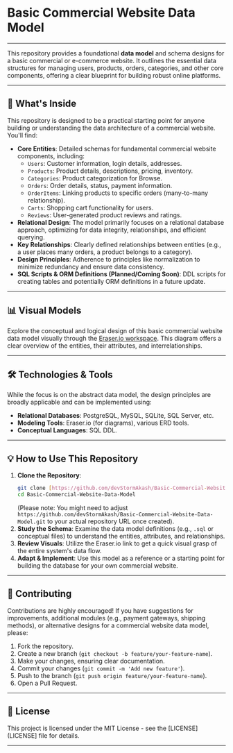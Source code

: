 # Basic Commercial Website Data Model

---

This repository provides a foundational **data model** and schema designs for a basic commercial or e-commerce website. It outlines the essential data structures for managing users, products, orders, categories, and other core components, offering a clear blueprint for building robust online platforms.

---

## 🚀 What's Inside

This repository is designed to be a practical starting point for anyone building or understanding the data architecture of a commercial website. You'll find:

* **Core Entities**: Detailed schemas for fundamental commercial website components, including:
    * `Users`: Customer information, login details, addresses.
    * `Products`: Product details, descriptions, pricing, inventory.
    * `Categories`: Product categorization for Browse.
    * `Orders`: Order details, status, payment information.
    * `OrderItems`: Linking products to specific orders (many-to-many relationship).
    * `Carts`: Shopping cart functionality for users.
    * `Reviews`: User-generated product reviews and ratings.
* **Relational Design**: The model primarily focuses on a relational database approach, optimizing for data integrity, relationships, and efficient querying.
* **Key Relationships**: Clearly defined relationships between entities (e.g., a user places many orders, a product belongs to a category).
* **Design Principles**: Adherence to principles like normalization to minimize redundancy and ensure data consistency.
* **SQL Scripts & ORM Definitions (Planned/Coming Soon)**: DDL scripts for creating tables and potentially ORM definitions in a future update.

---

## 📊 Visual Models

Explore the conceptual and logical design of this basic commercial website data model visually through the [Eraser.io workspace](https://app.eraser.io/workspace/XGv5RVoX37x8tEH98jJ3?origin=share). This diagram offers a clear overview of the entities, their attributes, and interrelationships.

---

## 🛠️ Technologies & Tools

While the focus is on the abstract data model, the design principles are broadly applicable and can be implemented using:

* **Relational Databases**: PostgreSQL, MySQL, SQLite, SQL Server, etc.
* **Modeling Tools**: Eraser.io (for diagrams), various ERD tools.
* **Conceptual Languages**: SQL DDL.

---

## 💡 How to Use This Repository

1.  **Clone the Repository**:
    ```bash
    git clone [https://github.com/devStormAkash/Basic-Commercial-Website-Data-Model.git](https://github.com/devStormAkash/Basic-Commercial-Website-Data-Model.git)
    cd Basic-Commercial-Website-Data-Model
    ```
    (Please note: You might need to adjust `https://github.com/devStormAkash/Basic-Commercial-Website-Data-Model.git` to your actual repository URL once created).
2.  **Study the Schema**: Examine the data model definitions (e.g., `.sql` or conceptual files) to understand the entities, attributes, and relationships.
3.  **Review Visuals**: Utilize the Eraser.io link to get a quick visual grasp of the entire system's data flow.
4.  **Adapt & Implement**: Use this model as a reference or a starting point for building the database for your own commercial website.

---

## 🤝 Contributing

Contributions are highly encouraged! If you have suggestions for improvements, additional modules (e.g., payment gateways, shipping methods), or alternative designs for a commercial website data model, please:

1.  Fork the repository.
2.  Create a new branch (`git checkout -b feature/your-feature-name`).
3.  Make your changes, ensuring clear documentation.
4.  Commit your changes (`git commit -m 'Add new feature'`).
5.  Push to the branch (`git push origin feature/your-feature-name`).
6.  Open a Pull Request.

---

## 📄 License

This project is licensed under the MIT License - see the [LICENSE](LICENSE] file for details.

---